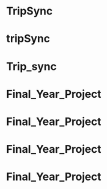 # TripSync

# tripSync
# Trip_sync
# Final_Year_Project
# Final_Year_Project
# Final_Year_Project
# Final_Year_Project
